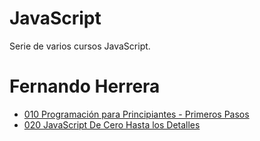 # JavaScript
Serie de varios cursos JavaScript.

# Fernando Herrera

* [010 Programación para Principiantes - Primeros Pasos](temarios/010-Programacion-para-Principiantes.md)
* [020 JavaScript De Cero Hasta los Detalles](temarios/020-JavaScript-De-Cero-Hasta-los-Detalles.md)
